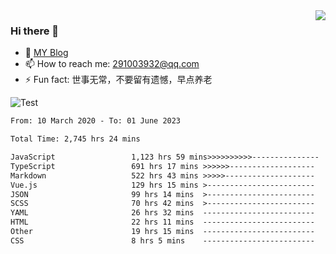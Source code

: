 <img align='right' src='https://github-readme-stats.vercel.app/api?username=niaogege&show_icons=true&theme=radical'/>

### Hi there 👋

- 🌱 [MY Blog](https://bythewayer.com/)
- 📫 How to reach me: 291003932@qq.com
- ⚡ Fun fact:  世事无常，不要留有遗憾，早点养老

![Test](https://github-readme-stats.vercel.app/api/top-langs/?username=niaogege&layout=compact)

<!--START_SECTION:waka-->

```txt
From: 10 March 2020 - To: 01 June 2023

Total Time: 2,745 hrs 24 mins

JavaScript                 1,123 hrs 59 mins>>>>>>>>>>---------------   40.94 %
TypeScript                 691 hrs 17 mins >>>>>>-------------------   25.18 %
Markdown                   522 hrs 43 mins >>>>>--------------------   19.04 %
Vue.js                     129 hrs 15 mins >------------------------   04.71 %
JSON                       99 hrs 14 mins  >------------------------   03.61 %
SCSS                       70 hrs 42 mins  >------------------------   02.58 %
YAML                       26 hrs 32 mins  -------------------------   00.97 %
HTML                       22 hrs 11 mins  -------------------------   00.81 %
Other                      19 hrs 15 mins  -------------------------   00.70 %
CSS                        8 hrs 5 mins    -------------------------   00.29 %
```

<!--END_SECTION:waka-->
